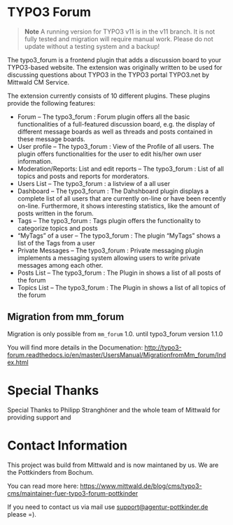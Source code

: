# TYPO3 Forum

> **Note**
> A running version for TYPO3 v11 is in the v11 branch. It is not fully tested and migration will require manual work. Please do not update without a testing system and a backup!

The typo3_forum is a frontend plugin that adds a discussion board to your TYPO3-based website. The extension was originally written to be used for discussing questions about TYPO3 in the TYPO3 portal TYPO3.net by Mittwald CM Service.

The extension currently consists of 10 different plugins. These plugins provide the following features:

* Forum – The typo3_forum : Forum plugin offers all the basic functionalities of a full-featured discussion board, e.g. the display of different message boards as well as threads and posts contained in these message boards.
* User profile – The typo3_forum : View of the Profile of all users. The plugin offers functionalities for the user to edit his/her own user information.
* Moderation/Reports: List and edit reports – The typo3_forum : List of all topics and posts and reports for morderators.
* Users List – The typo3_forum : a listview of a all user
* Dashboard – The typo3_forum : The Dahshboard plugin displays a complete list of all users that are currently on-line or have been recently on-line. Furthermore, it shows interesting statistics, like the amount of posts written in the forum.
* Tags – The typo3_forum : Tags plugin offers the functionality to categorize topics and posts
* “MyTags” of a user – The typo3_forum : The plugin “MyTags” shows a list of the Tags from a user
* Private Messages – The typo3_forum : Private messaging plugin implements a messaging system allowing users to write private messages among each other.
* Posts List – The typo3_forum : The Plugin in shows a list of all posts of the forum
* Topics List – The typo3_forum : The Plugin in shows a list of all topics of the forum

## Migration from mm_forum

Migration is only possible from `mm_forum` 1.0. until typo3_forum version 1.1.0

You will find more details in the Documenation: http://typo3-forum.readthedocs.io/en/master/UsersManual/MigrationfromMm_forum/Index.html

# Special Thanks

Special Thanks to Philipp Stranghöner and the whole team of Mittwald for providing support and 

# Contact Information

This project was build from Mittwald and is now maintaned by us. We are the Pottkinders from Bochum.

You can read more here: https://www.mittwald.de/blog/cms/typo3-cms/maintainer-fuer-typo3-forum-pottkinder

If you need to contact us via mail use support@agentur-pottkinder.de please =).
